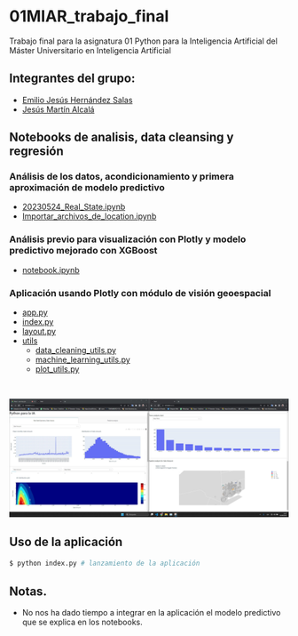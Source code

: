 # 01MIAR_trabajo_final
Trabajo final para la asignatura 01 Python para la Inteligencia Artificial del Máster Universitario en Inteligencia Artificial

## Integrantes del grupo:
- [Emilio Jesús Hernández Salas](https://www.linkedin.com/in/emiliojhs)
- [Jesús Martín Alcalá](https://www.linkedin.com/in/jesús-martín-alcalá-306b05152)


## Notebooks de analisis, data cleansing y regresión
### Análisis de los datos, acondicionamiento y primera aproximación de modelo predictivo
- [20230524_Real_State.ipynb](Analisis\20230524_Real_State.ipynb)
- [Importar_archivos_de_location.ipynb](Analisis\Importar_archivos_de_location.ipynb)

### Análisis previo para visualización con Plotly y modelo predictivo mejorado con XGBoost
- [notebook.ipynb](notebook.ipynb)

### Aplicación usando Plotly con módulo de visión geoespacial
- [app.py](app.py)
- [index.py](index.py)
- [layout.py](layout.py)
- [utils](\utils)
    - [data_cleaning_utils.py](utils\data_cleaning_utils.py)
    - [machine_learning_utils.py](utils\machine_learning_utils.py)
    - [plot_utils.py](utils\plot_utils.py)

<br>

![image.jpg](/res/image.jpg)

## Uso de la aplicación
```bash
$ python index.py # lanzamiento de la aplicación
```

## Notas.
- No nos ha dado tiempo a integrar en la aplicación el modelo predictivo que se explica en los notebooks. 